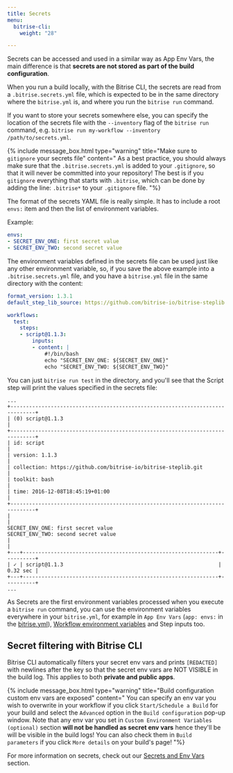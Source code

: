 ```yaml
---
title: Secrets
menu:
  bitrise-cli:
    weight: "28"

---
```

Secrets can be accessed and used in a similar way as App Env Vars,
the main difference is that **secrets are not stored as part of the build configuration**.

When you run a build locally, with the Bitrise CLI, the secrets are read from
a `.bitrise.secrets.yml` file, which is expected to be in the same directory
where the `bitrise.yml` is, and where you run the `bitrise run` command.

If you want to store your secrets somewhere else, you can specify
the location of the secrets file with the `--inventory` flag of the `bitrise run` command,
e.g. `bitrise run my-workflow --inventory /path/to/secrets.yml`.

{% include message_box.html type="warning" title="Make sure to `gitignore` your secrets file" content="
As a best practice, you should always make sure that the `.bitrise.secrets.yml` is added to your `.gitignore`, so that it will never be committed into your repository! The best is if you `gitignore` everything that starts with `.bitrise`, which can be done by adding the line: `.bitrise*` to your `.gitignore` file. "%}

The format of the secrets YAML file is really simple. It has to include
a root `envs:` item and then the list of environment variables.

Example:

```yaml
envs:
- SECRET_ENV_ONE: first secret value
- SECRET_ENV_TWO: second secret value
```

The environment variables defined in the secrets file can be used
just like any other environment variable, so, if you save the above
example into a `.bitrise.secrets.yml` file, and you have a `bitrise.yml`
file in the same directory with the content:

```yaml
format_version: 1.3.1
default_step_lib_source: https://github.com/bitrise-io/bitrise-steplib.git

workflows:
  test:
    steps:
    - script@1.1.3:
        inputs:
        - content: |
            #!/bin/bash
            echo "SECRET_ENV_ONE: ${SECRET_ENV_ONE}"
            echo "SECRET_ENV_TWO: ${SECRET_ENV_TWO}"
```

You can just `bitrise run test` in the directory, and you'll see that the Script
step will print the values specified in the secrets file:

    ...
    +------------------------------------------------------------------------------+
    | (0) script@1.1.3                                                             |
    +------------------------------------------------------------------------------+
    | id: script                                                                   |
    | version: 1.1.3                                                               |
    | collection: https://github.com/bitrise-io/bitrise-steplib.git                |
    | toolkit: bash                                                                |
    | time: 2016-12-08T18:45:19+01:00                                              |
    +------------------------------------------------------------------------------+
    |                                                                              |
    SECRET_ENV_ONE: first secret value
    SECRET_ENV_TWO: second secret value
    |                                                                              |
    +---+---------------------------------------------------------------+----------+
    | ✓ | script@1.1.3                                                  | 0.32 sec |
    +---+---------------------------------------------------------------+----------+
    ...

As Secrets are the first environment variables processed when you execute
a `bitrise run` command, you can use the environment variables everywhere in
your `bitrise.yml`, for example in `App Env Vars` (`app: envs:` in the [bitrise.yml](/bitrise-cli/basics-of-bitrise-yml/)),
[Workflow environment variables](/bitrise-cli/workflows/#define-workflow-specific-parameters-environment-variables)
and Step inputs too.

## Secret filtering with Bitrise CLI

Bitrise CLI automatically filters your secret env vars and prints `[REDACTED]` with newlines after the key so that the secret env vars are NOT VISIBLE in the build log. This applies to both **private and public apps**.

{% include message_box.html type="warning" title="Build configuration custom env vars are exposed" content="
You can specify an env var you wish to overwrite in your workflow if you click `Start/Schedule a Build` for your build   and select the `Advanced` option in the `Build configuration` pop-up window. Note that any env var you set in `Custom Environment Variables (optional)` section **will not be handled as secret env vars** hence they'll be will be visible in the build logs! You can also check them in `Build parameters` if you click `More details` on your build's page! "%}

For more information on secrets, check out our [Secrets and Env Vars](/builds/env-vars-secret-env-vars/) section.